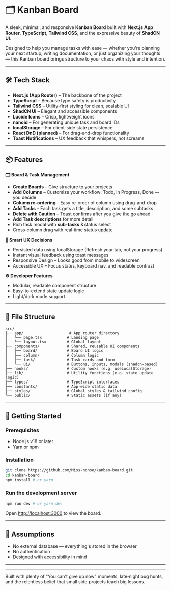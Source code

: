 # 🗂️ Kanban Board

A sleek, minimal, and responsive **Kanban Board** built with **Next.js App Router**, **TypeScript**, **Tailwind CSS**, and the expressive beauty of **ShadCN UI**.

Designed to help you manage tasks with ease — whether you're planning your next startup, writing documentation, or just organizing your thoughts — this Kanban board brings structure to your chaos with style and intention.

---

## 🛠 Tech Stack

* **Next.js (App Router)** – The backbone of the project
* **TypeScript** – Because type safety is productivity
* **Tailwind CSS** – Utility-first styling for clean, scalable UI
* **ShadCN UI** – Elegant and accessible components
* **Lucide Icons** – Crisp, lightweight icons
* **nanoid** – For generating unique task and board IDs
* **localStorage** – For client-side state persistence
* **React DnD (planned)** – For drag-and-drop functionality
* **Toast Notifications** – UX feedback that whispers, not screams

---

## 📦 Features

**🗂 Board & Task Management**
* **Create Boards** – Give structure to your projects
* **Add Columns** – Customize your workflow: Todo, In Progress, Done — you decide
* **Column re‑ordering** - Easy re-order of column using drag-and-drop
* **Add Tasks** – Each task gets a title, description, and some subtasks
* **Delete with Caution** – Toast confirms after you give the go ahead
* **Add Task descriptions** for more detail
* Rich task modal with **sub‑tasks** & status select  
* Cross‑column drag with real‑time status update  

**🧠 Smart UX Decisions**
* Persisted data using localStorage (Refresh your tab, not your progress)
* Instant visual feedback using toast messages
* Responsive Design – Looks good from mobile to widescreen
* Accessible UX – Focus states, keyboard nav, and readable contrast

**⚙️ Developer Features**
* Modular, readable component structure
* Easy-to-extend state update logic
* Light/dark mode support 


---

## 🧱 File Structure

```
src/
├── app/                    # App router directory
│   └── page.tsx           # Landing page
│   └── layout.tsx         # Global layout
├── components/            # Shared, reusable UI components
│   ├── board/             # Board UI logic
│   ├── column/            # Column logic
│   ├── task/              # Task cards and form
│   └── ui/                # Buttons, inputs, modals (shadcn-based)
├── hooks/                 # Custom hooks (e.g. useLocalStorage)
├── lib/                   # Utility functions (e.g. state update logic)
├── types/                 # TypeScript interfaces
├── constants/             # App-wide static data
├── styles/                # Global styles & tailwind config
└── public/                # Static assets (if any)
```

---

## 🚀 Getting Started

### Prerequisites

* Node.js v18 or later
* Yarn or npm

### Installation

```bash
git clone https://github.com/Miss-nonso/kanban-board.git
cd kanban-board
npm install # or yarn
```

### Run the development server

```bash
npm run dev # or yarn dev
```

Open [http://localhost:3000](http://localhost:3000) to view the board.

---





## 📝 Assumptions

* No external database — everything's stored in the browser
* No authentication
* Designed with accessibility in mind

---


---

Built with plenty of "You can't give up now" moments, late‑night bug hunts, and the relentless belief that small side‑projects teach big lessons.


